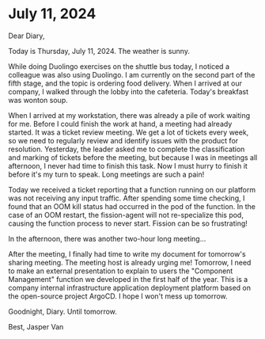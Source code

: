 # July 11, 2024

Dear Diary,

Today is Thursday, July 11, 2024. The weather is sunny.

While doing Duolingo exercises on the shuttle bus today, I noticed a colleague was also using Duolingo. I am currently on the second part of the fifth stage, and the topic is ordering food delivery. When I arrived at our company, I walked through the lobby into the cafeteria. Today's breakfast was wonton soup.

When I arrived at my workstation, there was already a pile of work waiting for me. Before I could finish the work at hand, a meeting had already started. It was a ticket review meeting. We get a lot of tickets every week, so we need to regularly review and identify issues with the product for resolution. Yesterday, the leader asked me to complete the classification and marking of tickets before the meeting, but because I was in meetings all afternoon, I never had time to finish this task. Now I must hurry to finish it before it's my turn to speak. Long meetings are such a pain!

Today we received a ticket reporting that a function running on our platform was not receiving any input traffic. After spending some time checking, I found that an OOM kill status had occurred in the pod of the function. In the case of an OOM restart, the fission-agent will not re-specialize this pod, causing the function process to never start. Fission can be so frustrating!

In the afternoon, there was another two-hour long meeting...

After the meeting, I finally had time to write my document for tomorrow's sharing meeting. The meeting host is already urging me! Tomorrow, I need to make an external presentation to explain to users the "Component Management" function we developed in the first half of the year. This is a company internal infrastructure application deployment platform based on the open-source project ArgoCD. I hope I won't mess up tomorrow.

Goodnight, Diary. Until tomorrow.

Best, Jasper Van
